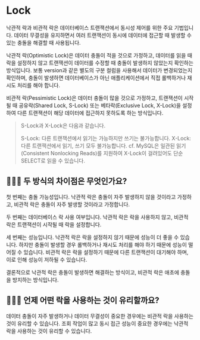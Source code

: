# Lock

낙관적 락과 비관적 락은 데이터베이스 트랜잭션에서 동시성 제어를 위한 주요 기법입니다. 데이터 무결성을 유지하면서 여러 트랜잭션이 동시에 데이터에 접근할 때 발생할 수 있는 충돌을 해결할 때 사용됩니다.

낙관적 락(Optimistic Lock)은 데이터 충돌이 적을 것으로 가정하고, 데이터를 읽을 때 락을 설정하지 않고 트랜잭션이 데이터를 수정할 때 충돌이 발생하지 않았는지 확인하는 방식입니다. 보통 version과 같은 별도의 구분 컬럼을 사용해서 데이터가 변경되었는지 확인하며, 충돌이 발생하면 데이터베이스가 아닌 애플리케이션에서 직접 롤백하거나 재시도 처리를 해야 합니다.

비관적 락(Pessimistic Lock)은 데이터 충돌이 많을 것으로 가정하고, 트랜잭션이 시작될 때 공유락(Shared Lock, S-Lock) 또는 베타락(Exclusive Lock, X-Lock)을 설정하여 다른 트랜잭션이 해당 데이터에 접근하지 못하도록 하는 방식입니다.

> S-Lock과 X-Lock은 다음과 같습니다.
> 
> S-Lock: 다른 트랜잭션에서 읽기는 가능하지만 쓰기는 불가능합니다.
> X-Lock: 다른 트랜잭션에서 읽기, 쓰기 모두 불가능합니다.
> cf. MySQL은 일관된 읽기(Consistent Nonlocking Reads)를 지원하여 X-Lock이 걸려있어도 단순 SELECT로 읽을 수 있습니다.

## 🤷🏻‍♂️ 두 방식의 차이점은 무엇인가요?

첫 번째는 충돌 가능성입니다. 낙관적 락은 충돌이 자주 발생하지 않을 것이라고 가정하고, 비관적 락은 충돌이 자주 발생할 것이라고 가정합니다.

두 번째는 데이터베이스 락 사용 여부입니다. 낙관적 락은 락을 사용하지 않고, 비관적 락은 트랜잭션이 시작될 때 락을 설정합니다.

세 번째는 성능입니다. 낙관적 락은 락을 설정하지 않기 때문에 성능이 더 좋을 수 있습니다. 하지만 충돌이 발생할 경우 롤백하거나 재시도 처리를 해야 하기 때문에 성능이 떨어질 수 있습니다. 비관적 락은 락을 설정하기 때문에 다른 트랜잭션이 대기해야 하며, 이로 인해 성능이 저하될 수 있습니다.

결론적으로 낙관적 락은 충돌이 발생하면 해결하는 방식이고, 비관적 락은 애초에 충돌을 방지하는 방식입니다.

## 🤷🏻‍♂️ 언제 어떤 락을 사용하는 것이 유리할까요?

데이터 충돌이 자주 발생하거나 데이터 무결성이 중요한 경우에는 비관적 락을 사용하는 것이 유리할 수 있습니다. 조회 작업이 많고 동시 접근 성능이 중요한 경우에는 낙관적 락을 사용하는 것이 유리할 수 있습니다.